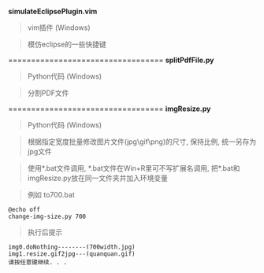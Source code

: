 **simulateEclipsePlugin.vim**
>vim插件 (Windows)

>模仿eclipse的一些快捷键

==================================
**splitPdfFile.py**
>Python代码 (Windows)

>分割PDF文件

==================================
**imgResize.py**
>Python代码 (Windows)

>根据指定宽度批量修改图片文件(jpg\gif\png)的尺寸, 保持比例, 统一另存为jpg文件

>使用\*.bat文件调用, \*.bat文件在Win+R里可不写扩展名调用, 把\*.bat和imgResize.py放在同一文件夹并加入环境变量

>例如 to700.bat
```
@echo off
change-img-size.py 700
```
>执行后提示
```
img0.doNothing--------(700width.jpg)
img1.resize.gif2jpg---(quanquan.gif)
请按任意键继续. . .
```
